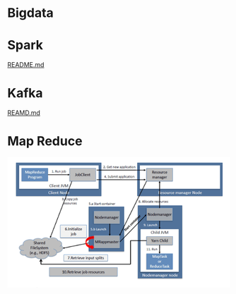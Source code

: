 # Bigdata

# Spark

[README.md](../apache/spark/README.md)

# Kafka

[REAMD.md](../apache/kafka/README.md)

# Map Reduce

![](./img/mapreduce.png)